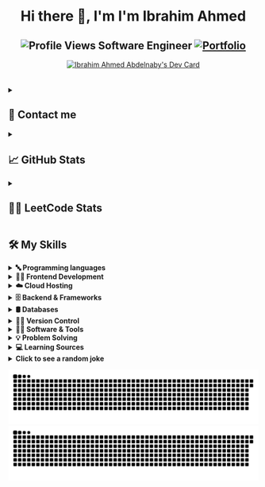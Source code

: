 <h1 align="center">Hi there 👋, I'm I'm Ibrahim Ahmed</h1>
<h2 align="center">
  <img src="https://komarev.com/ghpvc/?username=ibrahim11elian&style=for-the-badge&color=011627" alt="Profile Views" style="height:21px;">
 Software Engineer
  <a href="https://ibrahim-ahmed.netlify.app/" target="_blank">
    <img src="https://img.shields.io/badge/Portfolio-543DE0?style=for-the-badge&logo=About.me&logoColor=white" alt="Portfolio" style="height:21px;">
  </a>
</h2>

<div align="center">
  <!-- <img src="assets/coding.gif" width="40%"> -->
  <a href="https://app.daily.dev/ibrahim11ahmed"><img src="https://api.daily.dev/devcards/ce4a567f61944a2a8effdf2846c47a0b.png?r=lyz" width="400" alt="Ibrahim Ahmed Abdelnaby's Dev Card"/></a>
</div>

</br>
</br>

<details>
  <summary><h2>🤙 Contact me</h2></summary>
  <p>
    <i>You can reach out to me via</i><br>
    <a href="https://www.linkedin.com/in/ibrahim-ahmed-a8bba9196" target="_blank"><img src="https://img.shields.io/badge/linkedin-%230077B5.svg?style=for-the-badge&logo=linkedin&logoColor=white" alt="LinkedIn"></a>
    <a href="https://www.facebook.com/ibrahim11ahmed" target="_blank"><img src="https://img.shields.io/badge/Facebook-%231877F2.svg?style=for-the-badge&logo=Facebook&logoColor=white" alt="Facebook"></a>
    <a href="mailto:ibrahim11elian@gmail.com" target="_blank"><img src="https://img.shields.io/badge/Gmail-D14836?style=for-the-badge&logo=gmail&logoColor=white" alt="Gmail"></a>
    <a href="tel:+201157676284" target="_blank"><img src="https://img.shields.io/badge/WhatsApp-25D366?style=for-the-badge&logo=whatsapp&logoColor=white" alt="WhatsApp"></a>
    <a href="https://www.instagram.com/ibrahim11ahmed/" target="_blank"><img src="https://img.shields.io/badge/Instagram-%23E4405F.svg?style=for-the-badge&logo=Instagram&logoColor=white" alt="Instagram"></a>
    <a href="https://twitter.com/ibrahim11elian" target="_blank"><img src="https://img.shields.io/badge/Twitter-%231DA1F2.svg?style=for-the-badge&logo=Twitter&logoColor=white" alt="Twitter"></a>
  </p>
</details>

<details>
  <summary><h2>📈 GitHub Stats</h2></summary>
  <div align="center">
    <img src="https://streak-stats.demolab.com?user=ibrahim11elian&theme=nightowl&hide_border=true" alt="GitHub Streak" style="display: inline-block; margin-right: 20px;">
  </div>
  
  <div align="center">
    <img src="https://github-readme-stats.vercel.app/api/top-langs/?username=ibrahim11elian&theme=nightowl&hide_border=true&layout=compact&line_height=" alt="Top Languages">
  </div>

  <div align="center">
        <img src="https://github-readme-activity-graph.vercel.app/graph?username=ibrahim11elian&theme=rogue" alt="GitHub Activity Graph">
  </div>
</details>
<details>
  <summary><h2>👨‍💻 LeetCode Stats</h2></summary>
  <div align="center">
    <img src="https://leetcode.card.workers.dev/ibrahim11elian?theme=nord&font=baloo&extension=null" alt="LeetCode Stats" style="display: inline-block;">
  </div>
</details>

## 🛠️ My Skills

<details>
  <summary><strong>🔤 Programming languages</strong></summary>
  <p align="left"> 
  
  ![JavaScript](https://img.shields.io/badge/javascript-%23323330.svg?style=for-the-badge&logo=javascript&logoColor=%23F7DF1E)
  ![TypeScript](https://img.shields.io/badge/typescript-%23007ACC.svg?style=for-the-badge&logo=typescript&logoColor=white)
  ![Python](https://img.shields.io/badge/python-3670A0?style=for-the-badge&logo=python&logoColor=ffdd54)
  ![C](https://img.shields.io/badge/c-%2300599C.svg?style=for-the-badge&logo=c&logoColor=white)
  ![Java](https://img.shields.io/badge/java-%23ED8B00.svg?style=for-the-badge&logo=java&logoColor=white)
  ![C#](https://img.shields.io/badge/c%23-%23239120.svg?style=for-the-badge&logo=csharp&logoColor=white)
  ![PHP](https://img.shields.io/badge/php-%23777BB4.svg?style=for-the-badge&logo=php&logoColor=white)
  
  </p>
</details>

<details>
  <summary><strong>👩‍💻 Frontend Development</strong></summary>
  <p align="left"> 
  
  ![HTML5](https://img.shields.io/badge/html5-%23E34F26.svg?style=for-the-badge&logo=html5&logoColor=white)
  ![CSS3](https://img.shields.io/badge/css3-%231572B6.svg?style=for-the-badge&logo=css3&logoColor=white)
  ![SASS](https://img.shields.io/badge/SASS-hotpink.svg?style=for-the-badge&logo=SASS&logoColor=white)
  ![Bootstrap](https://img.shields.io/badge/bootstrap-%23563D7C.svg?style=for-the-badge&logo=bootstrap&logoColor=white)
  ![TailwindCSS](https://img.shields.io/badge/tailwindcss-%2338B2AC.svg?style=for-the-badge&logo=tailwind-css&logoColor=white)
  ![React](https://img.shields.io/badge/react-%2320232a.svg?style=for-the-badge&logo=react&logoColor=%2361DAFB)
  ![React Query](https://img.shields.io/badge/-React%20Query-FF4154?style=for-the-badge&logo=react%20query&logoColor=white)
  ![Redux](https://img.shields.io/badge/redux-%23593d88.svg?style=for-the-badge&logo=redux&logoColor=white)
  ![Context-API](https://img.shields.io/badge/Context--Api-000000?style=for-the-badge&logo=react)
  ![React Router](https://img.shields.io/badge/React_Router-CA4245?style=for-the-badge&logo=react-router&logoColor=white)
  ![Vite](https://img.shields.io/badge/vite-%23646CFF.svg?style=for-the-badge&logo=vite&logoColor=white)
  ![Next JS](https://img.shields.io/badge/Next-black?style=for-the-badge&logo=next.js&logoColor=white)
  </p>
</details>

<details>
  <summary><strong>☁️ Cloud Hosting</strong></summary>
  <p align="left">
  
  <a href="https://www.github.com"><img alt="GitHub Pages" src="https://img.shields.io/badge/GitHub%20Pages-%23327FC7.svg?style=flat&logo=github&logoColor=white"></a>
  ![Heroku](https://img.shields.io/badge/heroku-%23430098.svg?style=for-the-badge&logo=heroku&logoColor=white)
  ![Netlify](https://img.shields.io/badge/netlify-%23000000.svg?style=for-the-badge&logo=netlify&logoColor=#00C7B7)
  ![Vercel](https://img.shields.io/badge/vercel-%23000000.svg?style=for-the-badge&logo=vercel&logoColor=white)
  ![Render](https://img.shields.io/badge/Render-%46E3B7.svg?style=for-the-badge&logo=render&logoColor=white)
  
  </p>
</details>

<details>
  <summary><strong>🗄️ Backend & Frameworks</strong></summary>
  <p align="left">
  
  ![NodeJS](https://img.shields.io/badge/node.js-6DA55F?style=for-the-badge&logo=node.js&logoColor=white)
  ![Express.js](https://img.shields.io/badge/express.js-%23404d59.svg?style=for-the-badge&logo=express&logoColor=%2361DAFB)
  ![Jest](https://img.shields.io/badge/-jest-%23C21325?style=for-the-badge&logo=jest&logoColor=white)
  ![Jasmine](https://img.shields.io/badge/jasmine-%238A4182.svg?style=for-the-badge&logo=jasmine&logoColor=white)
  ![JWT](https://img.shields.io/badge/JWT-black?style=for-the-badge&logo=JSON%20web%20tokens)
  ![Laravel](https://img.shields.io/badge/laravel-%23FF2D20.svg?style=for-the-badge&logo=laravel&logoColor=white)
  
  </p>
</details>

<details>
  <summary><strong>🛢 Databases</strong></summary>
  <p align="left">
  
  ![Postgres](https://img.shields.io/badge/postgres-%23316192.svg?style=for-the-badge&logo=postgresql&logoColor=white)
  ![MongoDB](https://img.shields.io/badge/MongoDB-%234ea94b.svg?style=for-the-badge&logo=mongodb&logoColor=white)
  
  </p>
</details>

<details>
  <summary><strong>👨‍💻 Version Control</strong></summary>
  <p align="left">
  
  ![Git](https://img.shields.io/badge/git-%23F05033.svg?style=for-the-badge&logo=git&logoColor=white)
  ![GitHub](https://img.shields.io/badge/github-%23121011.svg?style=for-the-badge&logo=github&logoColor=white)
  
  </p>
</details>

<details>
  <summary><strong>👨‍💻 Software & Tools</strong></summary>
  <p align="left">
  
  ![Markdown](https://img.shields.io/badge/markdown-%23000000.svg?style=for-the-badge&logo=markdown&logoColor=white)
  ![Windows Terminal](https://img.shields.io/badge/Windows%20Terminalt-%234D4D4D.svg?style=for-the-badge&logo=windows-terminal&logoColor=white)
  ![Visual Studio Code](https://img.shields.io/badge/Visual%20Studio%20Code-0078d7.svg?style=for-the-badge&logo=visual-studio-code&logoColor=white)
  ![CodePen](https://img.shields.io/badge/Codepen-000000?style=for-the-badge&logo=codepen&logoColor=white)
  ![Visual Studio](https://img.shields.io/badge/Visual%20Studio-5C2D91.svg?style=for-the-badge&logo=visual-studio&logoColor=white)
  ![Notion](https://img.shields.io/badge/Notion-%23000000.svg?style=for-the-badge&logo=notion&logoColor=white)
  ![Trello](https://img.shields.io/badge/Trello-%23026AA7.svg?style=for-the-badge&logo=Trello&logoColor=white)
  
  </p>
</details>

<details>
  <summary><strong>💡 Problem Solving</strong></summary>
  <p align="left">
  
  ![LeetCode](https://img.shields.io/badge/LeetCode-000000?style=for-the-badge&logo=LeetCode&logoColor=#d16c06)
  ![HackerRank](https://img.shields.io/badge/-Hackerrank-2EC866?style=for-the-badge&logo=HackerRank&logoColor=white)
  ![Codeforces](https://img.shields.io/badge/Codeforces-445f9d?style=for-the-badge&logo=Codeforces&logoColor=white)
  
  </p>
</details>

<details>
  <summary><strong>💻 Learning Sources</strong></summary>
  <p align="left">
  
  ![ChatGPT](https://img.shields.io/badge/chatGPT-74aa9c?style=for-the-badge&logo=openai&logoColor=white)
  ![MDN Web Docs](https://img.shields.io/badge/MDN_Web_Docs-black?style=for-the-badge&logo=mdnwebdocs&logoColor=white)
  ![Udacity](https://img.shields.io/badge/Udacity-grey?style=for-the-badge&logo=udacity&logoColor=15B8E6)
  ![FreeCodeCamp](https://img.shields.io/badge/Freecodecamp-%23123.svg?&style=for-the-badge&logo=freecodecamp&logoColor=green)
  ![Udemy](https://img.shields.io/badge/Udemy-A435F0?style=for-the-badge&logo=Udemy&logoColor=white)
  ![Stack Overflow](https://img.shields.io/badge/-Stackoverflow-FE7A16?style=for-the-badge&logo=stack-overflow&logoColor=white)
  ![GeeksForGeeks](https://img.shields.io/badge/GeeksforGeeks-gray?style=for-the-badge&logo=geeksforgeeks&logoColor=35914c)
  ![YouTube](https://img.shields.io/badge/YouTube-%23FF0000.svg?style=for-the-badge&logo=YouTube&logoColor=white)
  
  </p>
</details>

<details>
  <summary><strong>Click to see a random joke</strong></summary>
  <div align="center">

![Jokes Card](https://readme-jokes.vercel.app/api?hideBorder&bgColor=%23073b4c&textColor=%f8ee96)

  </div>
</details>

![GitHub Snake dark](https://github.com/ibrahim11elian/snk/blob/main/dist/github-snake-dark.svg#gh-dark-mode-only)
![GitHub Snake light](https://github.com/ibrahim11elian/snk/blob/main/dist/github-snake.svg#gh-light-mode-only)
